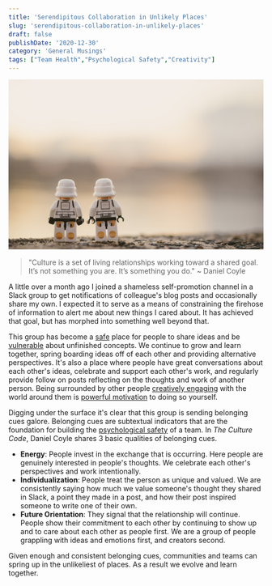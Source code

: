 ```yaml
---
title: 'Serendipitous Collaboration in Unlikely Places'
slug: 'serendipitous-collaboration-in-unlikely-places'
draft: false
publishDate: '2020-12-30'
category: 'General Musings'
tags: ["Team Health","Psychological Safety","Creativity"]
---
```

![Serendipitous Collaboration in Unlikely Places](images/lego-minifigs-looking-away.jpg#center)

> "Culture is a set of living relationships working toward a shared goal. It’s not something you are. It’s something you do." ~ Daniel Coyle

A little over a month ago I joined a shameless self-promotion channel in a Slack group to get notifications of colleague's blog posts and occasionally share my own. I expected it to serve as a means of constraining the firehose of information to alert me about new things I cared about. It has achieved that goal, but has morphed into something well beyond that.

This group has become a [safe](/blog/2020/12/07/the-importance-of-creating-psychological-safety) place for people to share ideas and be [vulnerable](/blog/2020/12/11/what-mistakes-did-you-make-this-sprint) about unfinished concepts. We continue to grow and learn together, spring boarding ideas off of each other and providing alternative perspectives. It's also a place where people have great conversations about each other's ideas, celebrate and support each other's work, and regularly provide follow on posts reflecting on the thoughts and work of another person. Being surrounded by other people [creatively engaging](/blog/2020/12/01/giving-ourselves-space-to-create) with the world around them is [powerful motivation](/blog/2020/12/23/community-influence-when-building-a-habit) to doing so yourself.

Digging under the surface it's clear that this group is sending belonging cues galore. Belonging cues are subtextual indicators that are the foundation for building the [psychological safety](/blog/2020/12/07/the-importance-of-creating-psychological-safety) of a team. In _The Culture Code_, Daniel Coyle shares 3 basic qualities of belonging cues.

* **Energy**: People invest in the exchange that is occurring. Here people are genuinely interested in people's thoughts. We celebrate each other's perspectives and work intentionally.
* **Individualization**: People treat the person as unique and valued. We are consistently saying how much we value someone's thought they shared in Slack, a point they made in a post, and how their post inspired someone to write one of their own.
* **Future Orientation**: They signal that the relationship will continue. People show their commitment to each other by continuing to show up and to care about each other as people first. We are a group of people grappling with ideas and emotions first, and creators second.

Given enough and consistent belonging cues, communities and teams can spring up in the unlikeliest of places. As a result we evolve and learn together.
